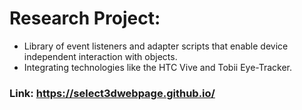 # Research Project: 
- Library of event listeners and adapter scripts that enable device independent interaction with objects.
- Integrating technologies like the HTC Vive and Tobii Eye-Tracker.

### Link: https://select3dwebpage.github.io/
